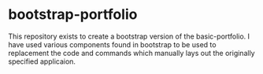 # bootstrap-portfolio
This repository exists to create a bootstrap version of the basic-portfolio. I have used various components found in bootstrap to be used to replacement the code and commands which manually lays out the originally specified applicaion.
